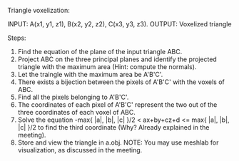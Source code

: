 Triangle voxelization:

INPUT: A(x1, y1, z1), B(x2, y2, z2), C(x3, y3, z3).
OUTPUT: Voxelized triangle

Steps:
1) Find the equation of the plane of the input triangle ABC.
2) Project ABC on the three principal planes and identify the projected
triangle with the maximum area (Hint: compute the normals).
3) Let the traingle with the maximum area be A'B'C'.
4) There exists a bijection between the pixels of A'B'C' with the voxels of ABC.
5) Find all the pixels belonging to A'B'C'.
6) The coordinates of each pixel of A'B'C' represent the two out of the three
coordinates of each voxel of ABC.
7) Solve the equation -max{ |a|, |b|, |c| }/2 < ax+by+cz+d <= max{ |a|, |b|, |c| }/2
to find the third coordinate (Why? Already explained in the meeting).
8) Store and view the triangle in a.obj.
NOTE: You may use meshlab for visualization, as discussed in the meeting.